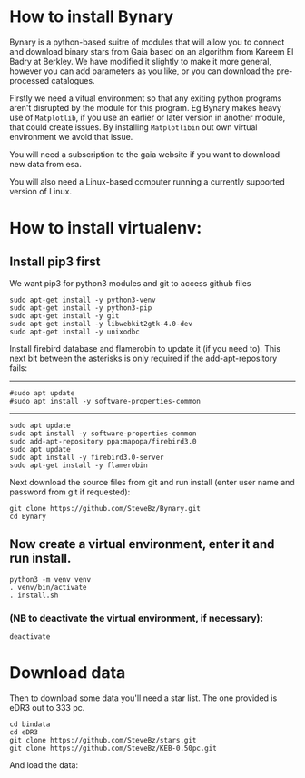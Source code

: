 # How to install Bynary

Bynary is a python-based suitre of modules that will allow you to connect and download binary stars from Gaia based on an algorithm from Kareem El Badry at Berkley.  We have modified it slightly to make it more general, however you can add parameters as you like, or you can download the pre-processed catalogues.

Firstly we need a vitual environment so that any exiting python programs aren't disrupted by the module for this program.  Eg Bynary makes heavy use of `Matplotlib`, if you use an earlier or later version in another module, that could create issues.  By installing  `Matplotlibin` out own virtual environment we avoid that issue.

You will need a subscription to the gaia website if you want to download new data from esa.

You will also need a Linux-based computer running a currently supported version of Linux.

# How to install virtualenv:

## Install pip3 first

We want pip3 for python3 modules and git to access github files

```
sudo apt-get install -y python3-venv
sudo apt-get install -y python3-pip
sudo apt-get install -y git
sudo apt-get install -y libwebkit2gtk-4.0-dev
sudo apt-get install -y unixodbc
```
Install firebird database and flamerobin to update it (if you need to).
This next bit between the asterisks is only required if the add-apt-repository fails:
*****************************************************
```
#sudo apt update
#sudo apt install -y software-properties-common
```
*****************************************************
```
sudo apt update
sudo apt install -y software-properties-common
sudo add-apt-repository ppa:mapopa/firebird3.0
sudo apt update
sudo apt install -y firebird3.0-server
sudo apt-get install -y flamerobin
```
Next download the source files from git and run install (enter user name and password from git if requested):
```
git clone https://github.com/SteveBz/Bynary.git
cd Bynary
```
## Now create a virtual environment, enter it and run install.
```
python3 -m venv venv
. venv/bin/activate
. install.sh
```
### (NB to deactivate the virtual environment, if necessary):
```
deactivate
```
# Download data
Then to download some data you'll need a star list.  The one provided is eDR3 out to 333 pc.
```
cd bindata
cd eDR3
git clone https://github.com/SteveBz/stars.git
git clone https://github.com/SteveBz/KEB-0.50pc.git
```
And load the data:
